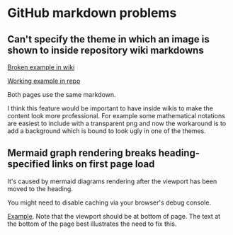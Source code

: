 # GitHub markdown problems

## Can't specify the theme in which an image is shown to inside repository wiki markdowns
[Broken example in wiki](https://github.com/anttiharju/github-bugreport/wiki)

[Working example in repo](light-dark-example.md)

Both pages use the same markdown.

I think this feature would be important to have inside wikis to make the content look more professional. For example some mathematical notations are easiest to include with a transparent png and now the workaround is to add a background which is bound to look ugly in one of the themes. 

## Mermaid graph rendering breaks heading-specified links on first page load

It's caused by mermaid diagrams rendering after the viewport has been moved to the heading.

You might need to disable caching via your browser's debug console.

[Example](broken-heading-link.md#this-should-be-visible-upon-page-load). Note that the viewport should be at bottom of page. The text at the bottom of the page best illustrates the need to fix this.
